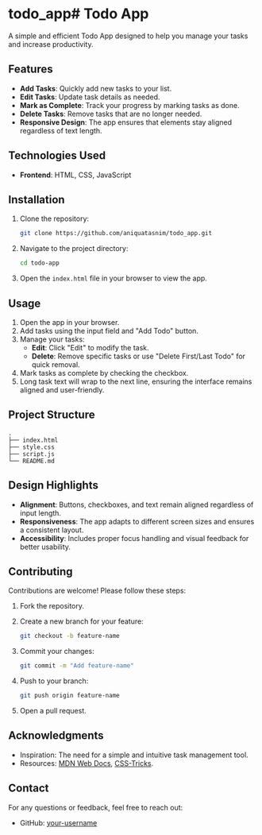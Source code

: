 # todo_app# Todo App

A simple and efficient Todo App designed to help you manage your tasks and increase productivity.

## Features

- **Add Tasks**: Quickly add new tasks to your list.
- **Edit Tasks**: Update task details as needed.
- **Mark as Complete**: Track your progress by marking tasks as done.
- **Delete Tasks**: Remove tasks that are no longer needed.
- **Responsive Design**: The app ensures that elements stay aligned regardless of text length.

## Technologies Used

- **Frontend**: HTML, CSS, JavaScript

## Installation

1. Clone the repository:

   ```bash
   git clone https://github.com/aniquatasnim/todo_app.git
   ```

2. Navigate to the project directory:

   ```bash
   cd todo-app
   ```

3. Open the `index.html` file in your browser to view the app.

## Usage

1. Open the app in your browser.
2. Add tasks using the input field and "Add Todo" button.
3. Manage your tasks:
   - **Edit**: Click "Edit" to modify the task.
   - **Delete**: Remove specific tasks or use "Delete First/Last Todo" for quick removal.
4. Mark tasks as complete by checking the checkbox.
5. Long task text will wrap to the next line, ensuring the interface remains aligned and user-friendly.

## Project Structure

```plaintext
.
├── index.html
├── style.css
├── script.js
└── README.md
```

## Design Highlights

- **Alignment**: Buttons, checkboxes, and text remain aligned regardless of input length.
- **Responsiveness**: The app adapts to different screen sizes and ensures a consistent layout.
- **Accessibility**: Includes proper focus handling and visual feedback for better usability.

## Contributing

Contributions are welcome! Please follow these steps:

1. Fork the repository.

2. Create a new branch for your feature:

   ```bash
   git checkout -b feature-name
   ```

3. Commit your changes:

   ```bash
   git commit -m "Add feature-name"
   ```

4. Push to your branch:

   ```bash
   git push origin feature-name
   ```

5. Open a pull request.

## Acknowledgments

- Inspiration: The need for a simple and intuitive task management tool.
- Resources: [MDN Web Docs](https://developer.mozilla.org/), [CSS-Tricks](https://css-tricks.com/).

## Contact

For any questions or feedback, feel free to reach out:

- GitHub: [your-username](https://github.com/aniquatasnim)



